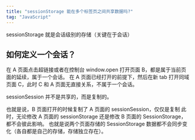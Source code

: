 ```yaml
---
title: "sessionStorage 能在多个标签页之间共享数据吗?"
tag: "JavaScript"
---
```


sessionStorage 就是会话级别的存储（关键在于会话）

## 如何定义一个会话？

在 A 页面点击超链接或者在控制台 window.open 打开页面 B，都是属于当前页面的延续，属于一个会话。 在 A 页面已经打开的前提下，然后在新 tab 打开同域页面 C，此时 C 和 A 页面无直接关系，不属于一个会话。

sessionSession 并不是共享的，而是复制的。

也就是说，B 页面打开的时候复制了 A 页面的 sessionSession，仅仅是复制 此时，无论修改 A 页面的 sessionStorage 还是修改 B 页面的 SessionStorage，都不会彼此影响。 也就是说两个页面存储的 SessionStorage 数据都不会同步变化（各自都是自己的存储，存储独立存在）。
